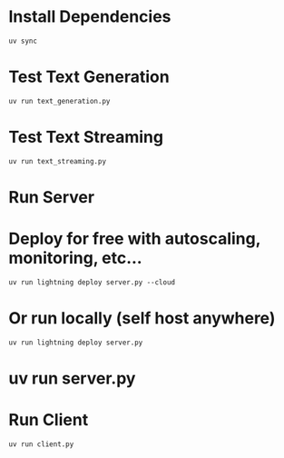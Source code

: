 # Install Dependencies
`uv sync`

# Test Text Generation
`uv run text_generation.py`

# Test Text Streaming
`uv run text_streaming.py`


# Run Server
# Deploy for free with autoscaling, monitoring, etc...
`uv run lightning deploy server.py --cloud`

# Or run locally (self host anywhere)
`uv run lightning deploy server.py`
# uv run server.py

# Run Client
`uv run client.py`
